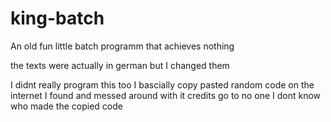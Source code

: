 # king-batch
 An old fun little batch programm that achieves nothing
 
 the texts were actually in german but I changed them
 
 I didnt really program this too I bascially copy pasted random code on the internet I found and messed around with it
 credits go to no one I dont know who made the copied code
